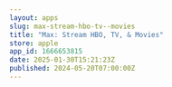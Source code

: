 ```yaml
---
layout: apps
slug: max-stream-hbo-tv--movies
title: "Max: Stream HBO, TV, & Movies"
store: apple
app_id: 1666653815
date: 2025-01-30T15:21:23Z
published: 2024-05-20T07:00:00Z
---
```

